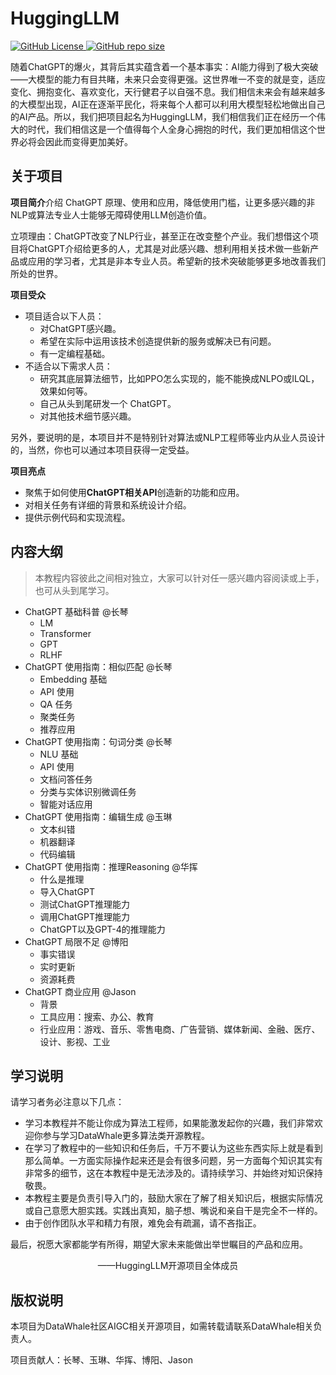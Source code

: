 # HuggingLLM


<p align="left">
    <a href="https://github.com/datawhalechina/hugging-llm/blob/main/LICENSE">
        <img alt="GitHub License" src="https://img.shields.io/github/license/datawhalechina/hugging-llm?color=blue">
    </a>
    <a href="https://github.com/datawhalechina/hugging-llm">
        <img alt="GitHub repo size" src="https://img.shields.io/github/repo-size/datawhalechina/hugging-llm">
    </a>
</p>
随着ChatGPT的爆火，其背后其实蕴含着一个基本事实：AI能力得到了极大突破——大模型的能力有目共睹，未来只会变得更强。这世界唯一不变的就是变，适应变化、拥抱变化、喜欢变化，天行健君子以自强不息。我们相信未来会有越来越多的大模型出现，AI正在逐渐平民化，将来每个人都可以利用大模型轻松地做出自己的AI产品。所以，我们把项目起名为HuggingLLM，我们相信我们正在经历一个伟大的时代，我们相信这是一个值得每个人全身心拥抱的时代，我们更加相信这个世界必将会因此而变得更加美好。

## 关于项目

**项目简介**介绍 ChatGPT 原理、使用和应用，降低使用门槛，让更多感兴趣的非NLP或算法专业人士能够无障碍使用LLM创造价值。

立项理由：ChatGPT改变了NLP行业，甚至正在改变整个产业。我们想借这个项目将ChatGPT介绍给更多的人，尤其是对此感兴趣、想利用相关技术做一些新产品或应用的学习者，尤其是非本专业人员。希望新的技术突破能够更多地改善我们所处的世界。

**项目受众**

- 项目适合以下人员：
    - 对ChatGPT感兴趣。
    - 希望在实际中运用该技术创造提供新的服务或解决已有问题。
    - 有一定编程基础。
- 不适合以下需求人员：
    - 研究其底层算法细节，比如PPO怎么实现的，能不能换成NLPO或ILQL，效果如何等。
    - 自己从头到尾研发一个 ChatGPT。
    - 对其他技术细节感兴趣。

另外，要说明的是，本项目并不是特别针对算法或NLP工程师等业内从业人员设计的，当然，你也可以通过本项目获得一定受益。

**项目亮点**

- 聚焦于如何使用**ChatGPT相关API**创造新的功能和应用。
- 对相关任务有详细的背景和系统设计介绍。
- 提供示例代码和实现流程。

## 内容大纲

> 本教程内容彼此之间相对独立，大家可以针对任一感兴趣内容阅读或上手，也可从头到尾学习。

- ChatGPT 基础科普 @长琴
    - LM
    - Transformer
    - GPT
    - RLHF
- ChatGPT 使用指南：相似匹配 @长琴
    - Embedding 基础
    - API 使用
    - QA 任务
    - 聚类任务
    - 推荐应用
- ChatGPT 使用指南：句词分类 @长琴
    - NLU 基础
    - API 使用
    - 文档问答任务
    - 分类与实体识别微调任务
    - 智能对话应用
- ChatGPT 使用指南：编辑生成 @玉琳
    - 文本纠错
    - 机器翻译
    - 代码编辑
- ChatGPT 使用指南：推理Reasoning @华挥
    - 什么是推理
    - 导入ChatGPT
    - 测试ChatGPT推理能力
    - 调用ChatGPT推理能力
    - ChatGPT以及GPT-4的推理能力
- ChatGPT 局限不足 @博阳
    - 事实错误
    - 实时更新
    - 资源耗费
- ChatGPT 商业应用 @Jason
    - 背景
    - 工具应用：搜索、办公、教育
    - 行业应用：游戏、音乐、零售电商、广告营销、媒体新闻、金融、医疗、设计、影视、工业

## 学习说明

请学习者务必注意以下几点：

- 学习本教程并不能让你成为算法工程师，如果能激发起你的兴趣，我们非常欢迎你参与学习DataWhale更多算法类开源教程。
- 在学习了教程中的一些知识和任务后，千万不要认为这些东西实际上就是看到那么简单。一方面实际操作起来还是会有很多问题，另一方面每个知识其实有非常多的细节，这在本教程中是无法涉及的。请持续学习、并始终对知识保持敬畏。
- 本教程主要是负责引导入门的，鼓励大家在了解了相关知识后，根据实际情况或自己意愿大胆实践。实践出真知，脑子想、嘴说和亲自干是完全不一样的。
- 由于创作团队水平和精力有限，难免会有疏漏，请不吝指正。

最后，祝愿大家都能学有所得，期望大家未来能做出举世瞩目的产品和应用。

<p align="center">
——HuggingLLM开源项目全体成员
</p>


## 版权说明

本项目为DataWhale社区AIGC相关开源项目，如需转载请联系DataWhale相关负责人。

项目贡献人：长琴、玉琳、华挥、博阳、Jason
